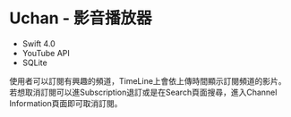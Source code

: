# Uchan - 影音播放器
- Swift 4.0
- YouTube API
- SQLite

使用者可以訂閱有興趣的頻道，TimeLine上會依上傳時間顯示訂閱頻道的影片。
若想取消訂閱可以進Subscription退訂或是在Search頁面搜尋，進入Channel Information頁面即可取消訂閱。
